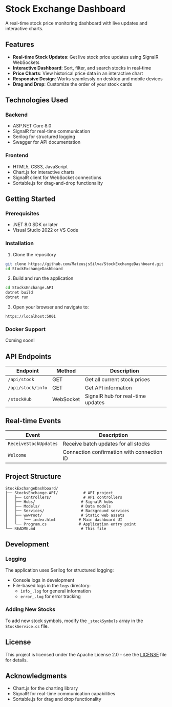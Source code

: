 # Stock Exchange Dashboard

A real-time stock price monitoring dashboard with live updates and interactive charts.

## Features

- **Real-time Stock Updates**: Get live stock price updates using SignalR WebSockets
- **Interactive Dashboard**: Sort, filter, and search stocks in real-time
- **Price Charts**: View historical price data in an interactive chart
- **Responsive Design**: Works seamlessly on desktop and mobile devices
- **Drag and Drop**: Customize the order of your stock cards

## Technologies Used

### Backend
- ASP.NET Core 8.0
- SignalR for real-time communication
- Serilog for structured logging
- Swagger for API documentation

### Frontend
- HTML5, CSS3, JavaScript
- Chart.js for interactive charts
- SignalR client for WebSocket connections
- Sortable.js for drag-and-drop functionality

## Getting Started

### Prerequisites
- .NET 8.0 SDK or later
- Visual Studio 2022 or VS Code

### Installation

1. Clone the repository
```bash
git clone https://github.com/MateusjsSilva/StockExchangeDashboard.git
cd StockExchangeDashboard
```

2. Build and run the application
```bash
cd StocksEnchange.API
dotnet build
dotnet run
```

3. Open your browser and navigate to:
```
https://localhost:5001
```

### Docker Support

Coming soon!

## API Endpoints

| Endpoint | Method | Description |
|----------|--------|-------------|
| `/api/stock` | GET | Get all current stock prices |
| `/api/stock/info` | GET | Get API information |
| `/stockHub` | WebSocket | SignalR hub for real-time updates |

## Real-time Events

| Event | Description |
|-------|-------------|
| `ReceiveStockUpdates` | Receive batch updates for all stocks |
| `Welcome` | Connection confirmation with connection ID |

## Project Structure

```
StockExchangeDashboard/
├── StocksEnchange.API/           # API project
│   ├── Controllers/              # API controllers
│   ├── Hubs/                    # SignalR hubs
│   ├── Models/                  # Data models
│   ├── Services/                # Background services
│   ├── wwwroot/                 # Static web assets
│   │   └── index.html          # Main dashboard UI
│   └── Program.cs              # Application entry point
└── README.md                    # This file
```

## Development

### Logging

The application uses Serilog for structured logging:
- Console logs in development
- File-based logs in the `logs` directory:
  - `info_.log` for general information
  - `error_.log` for error tracking

### Adding New Stocks

To add new stock symbols, modify the `_stockSymbols` array in the `StockService.cs` file.

## License

This project is licensed under the Apache License 2.0 - see the [LICENSE](LICENSE) file for details.

## Acknowledgments

- Chart.js for the charting library
- SignalR for real-time communication capabilities
- Sortable.js for drag and drop functionality